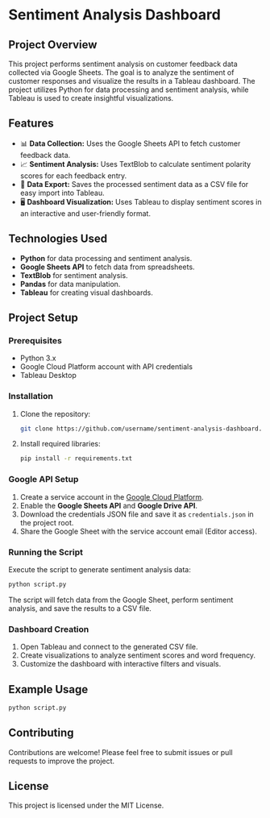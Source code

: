 # Sentiment Analysis Dashboard

## Project Overview
This project performs sentiment analysis on customer feedback data collected via Google Sheets. The goal is to analyze the sentiment of customer responses and visualize the results in a Tableau dashboard. The project utilizes Python for data processing and sentiment analysis, while Tableau is used to create insightful visualizations.

## Features
- 📊 **Data Collection:** Uses the Google Sheets API to fetch customer feedback data.
- 📈 **Sentiment Analysis:** Uses TextBlob to calculate sentiment polarity scores for each feedback entry.
- 💾 **Data Export:** Saves the processed sentiment data as a CSV file for easy import into Tableau.
- 🖥️ **Dashboard Visualization:** Uses Tableau to display sentiment scores in an interactive and user-friendly format.

## Technologies Used
- **Python** for data processing and sentiment analysis.
- **Google Sheets API** to fetch data from spreadsheets.
- **TextBlob** for sentiment analysis.
- **Pandas** for data manipulation.
- **Tableau** for creating visual dashboards.

## Project Setup
### Prerequisites
- Python 3.x
- Google Cloud Platform account with API credentials
- Tableau Desktop

### Installation
1. Clone the repository:
   ```bash
   git clone https://github.com/username/sentiment-analysis-dashboard.git
   ```

2. Install required libraries:
   ```bash
   pip install -r requirements.txt
   ```

### Google API Setup
1. Create a service account in the [Google Cloud Platform](https://console.cloud.google.com/).
2. Enable the **Google Sheets API** and **Google Drive API**.
3. Download the credentials JSON file and save it as `credentials.json` in the project root.
4. Share the Google Sheet with the service account email (Editor access).

### Running the Script
Execute the script to generate sentiment analysis data:
```bash
python script.py
```
The script will fetch data from the Google Sheet, perform sentiment analysis, and save the results to a CSV file.

### Dashboard Creation
1. Open Tableau and connect to the generated CSV file.
2. Create visualizations to analyze sentiment scores and word frequency.
3. Customize the dashboard with interactive filters and visuals.

## Example Usage
```bash
python script.py
```

## Contributing
Contributions are welcome! Please feel free to submit issues or pull requests to improve the project.

## License
This project is licensed under the MIT License.

